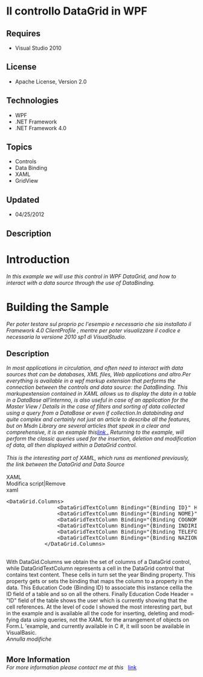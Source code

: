 # Il controllo DataGrid in WPF
## Requires
- Visual Studio 2010
## License
- Apache License, Version 2.0
## Technologies
- WPF
- .NET Framework
- .NET Framework 4.0
## Topics
- Controls
- Data Binding
- XAML
- GridView
## Updated
- 04/25/2012
## Description

<h1>Introduction</h1>
<div><em><span class="hps">In</span> <span class="hps">this example</span> <span class="hps">
we will</span> <span class="hps">use this control</span> <span class="hps">in WPF</span>
<span class="hps">DataGrid</span><span>,</span> <span class="hps">and</span> <span class="hps">
how to interact</span> <span class="hps">with a</span> <span class="hps">data</span>
<span class="hps">source</span> <span class="hps">through the use</span> <span class="hps">
of</span> <span class="hps">DataBinding</span><span>.</span></em></div>
<h1><span>Building the Sample</span></h1>
<div><em><em>Per poter testare sul proprio pc l'esempio e necessario che sia installato il Framework 4.0 ClientProfile , mentre per poter visualizzare il codice e necessaria la versione 2010 sp1 di VisualStudio.</em></em></div>
<div><span style="font-size:20px; font-weight:bold">&nbsp;</span>&nbsp;</div>
<div><span style="font-size:20px; font-weight:bold">Description</span></div>
<div><em></em>&nbsp;</div>
<div><em><span class="hps">In</span> <span class="hps">most applications</span>
<span class="hps">in circulation</span><span>, and</span> <span class="hps">often</span>
<span class="hps">need to interact</span> <span class="hps">with</span> <span class="hps">
data sources</span> <span class="hps">that can be</span> <span class="hps">databases, XML files</span><span>,</span>
<span class="hps">Web applications</span> <span class="hps">and</span> <span class="hps">
altro.Per</span> <span class="hps">everything</span> <span class="hps">is available</span>
<span class="hps">in</span> <span class="hps">a</span> <span class="hps">wpf</span>
<span class="hps">markup</span> <span class="hps">extension that</span> <span class="hps">
performs</span> <span class="hps">the connection</span> <span class="hps">between the controls</span>
<span class="hps">and</span> <span class="hps">data source</span><span>:</span>
<span class="hps">the</span> <span class="hps">DataBinding</span><span>.</span>
<span class="hps">This</span> <span class="hps">markupextension</span> <span class="hps">
contained</span> <span class="hps">in</span> <span class="hps">XAML</span> <span class="hps">
allows us to</span> <span class="hps">display the</span> <span class="hps">data in a</span>
<span class="hps">table in</span> <span class="hps">a DataBase</span> <span class="hps">
all'internno</span><span>,</span> <span class="hps">is also useful</span> <span class="hps">
in</span> <span class="hps">case of</span> <span class="hps">an application</span>
<span class="hps">for the</span> <span class="hps">Master View</span> <span class="hps">
/ Details</span> <span class="hps">in the case of</span> <span class="hps">filters and</span>
<span class="hps">sorting of data</span> <span class="hps">collected using a</span>
<span class="hps">query</span> <span class="hps">from a</span> <span class="hps">
DataBase</span> <span class="hps">or even</span> <span class="hps">if</span> <span class="hps">
collection.In</span> <span class="hps">databinding</span> <span class="hps">and quite</span>
<span class="hps">complex and</span> <span class="hps">certainly not</span> <span class="hps">
just</span> <span class="hps">an article</span> <span class="hps">to describe</span>
<span class="hps">all the features,</span> <span class="hps">but on</span> <span class="hps">
Msdn</span> <span class="hps">Library are</span> <span class="hps">several</span>
<span class="hps">articles that speak</span> <span class="hps">in a clear</span>
<span class="hps">and comprehensive</span><span>,</span> <span class="hps">it</span>
<span class="hps">is</span> <span class="hps">an example</span> <span class="hps">
this<a href="http://msdn.microsoft.com/en-us/library/ms750612.aspx"><span style="color:#0000ff"><em><span style="text-decoration:underline">link .</span></em></span></a></span>
<span class="hps">Returning</span> <span class="hps">to the example</span><span>,</span>
<span class="hps">will perform the</span> <span class="hps">classic</span> <span class="hps">
queries</span> <span class="hps">used</span> <span class="hps">for the insertion</span><span>, deletion</span>
<span class="hps">and modification</span> <span class="hps">of data</span><span>, all</span>
<span class="hps">then displayed</span> <span class="hps">within a</span> <span class="hps">
DataGrid control</span><span>.</span><br>
<br>
<span class="hps">This</span> <span class="hps">is the</span> <span class="hps">
interesting</span> <span class="hps">part of</span> <span class="hps">XAML</span><span>, which</span>
<span class="hps">runs as</span> <span class="hps">mentioned previously, the</span>
<span class="hps">link between</span> <span class="hps">the DataGrid</span> <span class="hps">
and</span> <span class="hps">Data</span> <span class="hps">Source</span></em></div>
<div>&nbsp;</div>
<div class="scriptcode">
<div class="pluginEditHolder" pluginCommand="mceScriptCode">
<div class="title"><span>XAML</span></div>
<div class="pluginLinkHolder"><span class="pluginEditHolderLink">Modifica script</span>|<span class="pluginRemoveHolderLink">Remove</span></div>
<span class="hidden">xaml</span>

<div class="preview">
<pre class="xaml"><span class="xaml__tag_start">&lt;DataGrid</span>.Columns<span class="xaml__tag_start">&gt;&nbsp;
</span>&nbsp;&nbsp;&nbsp;&nbsp;&nbsp;&nbsp;&nbsp;&nbsp;&nbsp;&nbsp;&nbsp;&nbsp;&nbsp;&nbsp;&nbsp;&nbsp;<span class="xaml__tag_start">&lt;DataGridTextColumn</span>&nbsp;<span class="xaml__attr_name">Binding</span>=<span class="xaml__attr_value">&quot;{Binding&nbsp;ID}&quot;</span>&nbsp;<span class="xaml__attr_name">Header</span>=<span class="xaml__attr_value">&quot;ID&quot;</span>&nbsp;<span class="xaml__tag_start">/&gt;</span>&nbsp;
&nbsp;&nbsp;&nbsp;&nbsp;&nbsp;&nbsp;&nbsp;&nbsp;&nbsp;&nbsp;&nbsp;&nbsp;&nbsp;&nbsp;&nbsp;&nbsp;<span class="xaml__tag_start">&lt;DataGridTextColumn</span>&nbsp;<span class="xaml__attr_name">Binding</span>=<span class="xaml__attr_value">&quot;{Binding&nbsp;NOME}&quot;</span>&nbsp;<span class="xaml__attr_name">Header</span>=<span class="xaml__attr_value">&quot;NOME&quot;</span>&nbsp;<span class="xaml__tag_start">/&gt;</span>&nbsp;
&nbsp;&nbsp;&nbsp;&nbsp;&nbsp;&nbsp;&nbsp;&nbsp;&nbsp;&nbsp;&nbsp;&nbsp;&nbsp;&nbsp;&nbsp;&nbsp;<span class="xaml__tag_start">&lt;DataGridTextColumn</span>&nbsp;<span class="xaml__attr_name">Binding</span>=<span class="xaml__attr_value">&quot;{Binding&nbsp;COGNOME}&quot;</span>&nbsp;<span class="xaml__attr_name">Header</span>=<span class="xaml__attr_value">&quot;COGNOME&quot;</span>&nbsp;<span class="xaml__tag_start">/&gt;</span>&nbsp;
&nbsp;&nbsp;&nbsp;&nbsp;&nbsp;&nbsp;&nbsp;&nbsp;&nbsp;&nbsp;&nbsp;&nbsp;&nbsp;&nbsp;&nbsp;&nbsp;<span class="xaml__tag_start">&lt;DataGridTextColumn</span>&nbsp;<span class="xaml__attr_name">Binding</span>=<span class="xaml__attr_value">&quot;{Binding&nbsp;INDIRIZZO}&quot;</span>&nbsp;<span class="xaml__attr_name">Header</span>=<span class="xaml__attr_value">&quot;INDIRIZZO&quot;</span>&nbsp;<span class="xaml__tag_start">/&gt;</span>&nbsp;
&nbsp;&nbsp;&nbsp;&nbsp;&nbsp;&nbsp;&nbsp;&nbsp;&nbsp;&nbsp;&nbsp;&nbsp;&nbsp;&nbsp;&nbsp;&nbsp;<span class="xaml__tag_start">&lt;DataGridTextColumn</span>&nbsp;<span class="xaml__attr_name">Binding</span>=<span class="xaml__attr_value">&quot;{Binding&nbsp;TELEFONO}&quot;</span>&nbsp;<span class="xaml__attr_name">Header</span>=<span class="xaml__attr_value">&quot;TELEFONO&quot;</span>&nbsp;<span class="xaml__tag_start">/&gt;</span>&nbsp;
&nbsp;&nbsp;&nbsp;&nbsp;&nbsp;&nbsp;&nbsp;&nbsp;&nbsp;&nbsp;&nbsp;&nbsp;&nbsp;&nbsp;&nbsp;&nbsp;<span class="xaml__tag_start">&lt;DataGridTextColumn</span>&nbsp;<span class="xaml__attr_name">Binding</span>=<span class="xaml__attr_value">&quot;{Binding&nbsp;NAZIONALITA}&quot;</span>&nbsp;<span class="xaml__attr_name">Header</span>=<span class="xaml__attr_value">&quot;NAZIONALITA&quot;</span>&nbsp;<span class="xaml__tag_start">/&gt;</span>&nbsp;
&nbsp;&nbsp;&nbsp;&nbsp;&nbsp;&nbsp;&nbsp;&nbsp;&nbsp;&nbsp;&nbsp;&nbsp;&lt;/DataGrid.Columns&gt;</pre>
</div>
</div>
</div>
<div><span><span id="result_box" lang="en"></span></span>&nbsp;</div>
<div><span><span lang="en"><span class="hps">With</span> <span class="hps">DataGid.Columns</span>
<span class="hps">we obtain the set</span> <span class="hps">of</span> <span class="hps">
columns</span> <span class="hps">of a</span> <span class="hps">DataGrid</span>
<span class="hps">control</span><span>,</span> <span class="hps">while</span>
<span class="hps">DataGridTextColumn</span> <span class="hps">represents a cell</span>
<span class="hps">in the</span> <span class="hps">DataGrid control that</span>
<span class="hps">contains</span> <span class="hps">text content</span><span>.</span>
<span class="hps">These</span> <span class="hps">cells</span> <span class="hps">
in turn</span> <span class="hps">set</span> <span class="hps">the</span> <span class="hps">
year</span> <span class="hps">Binding property</span><span>.</span> <span class="hps">
This</span> <span class="hps">property</span> <span class="hps">gets or</span>
<span class="hps">sets</span> <span class="hps">the binding that</span> <span class="hps">
maps the column</span> <span class="hps">to a property</span> <span class="hps">
in the data</span><span>.</span> <span class="hps">This</span> <span class="hps">
Education</span> <span class="hps">Code</span> <span class="hps x_atn">{</span><span>Binding</span>
<span class="hps">ID</span><span>} to</span> <span class="hps">associate</span>
<span class="hps">this</span> <span class="hps">instance</span> <span class="hps">
cellla</span> <span class="hps">the</span> <span class="hps">ID field</span> <span class="hps">
of a table and</span> <span class="hps">so on</span> <span class="hps">all</span>
<span class="hps">the others.</span> <span class="hps">Finally</span> <span class="hps">
Education</span> <span class="hps">Code</span> <span class="hps">Header =</span>
<span class="hps x_atn">&quot;</span><span>ID</span><span>&quot;</span> <span class="hps">
field</span> <span class="hps">of the table</span> <span class="hps">shows the user</span>
<span class="hps">which is currently</span> <span class="hps">showing</span> <span class="hps">
that</span> <span class="hps">the cell</span> <span class="hps">references</span><span>.</span>
<span class="hps">At the level</span> <span class="hps">of code</span> <span class="hps">
I showed</span> <span class="hps">the most interesting part</span><span>,</span>
<span class="hps">but in the example</span> <span class="hps">and is available all</span>
<span class="hps">the code</span> <span class="hps">for inserting</span><span>,</span>
<span class="hps">deleting and</span> <span class="hps">modifying data using</span>
<span class="hps">queries</span><span>,</span> <span class="hps">not</span> <span class="hps">
the</span> <span class="hps">XAML for</span> <span class="hps">the arrangement of</span>
<span class="hps">objects</span> <span class="hps">on</span> <span class="hps">
Form.L</span> <span class="hps x_atn">'</span><span class="hps">example, and</span>
<span class="hps">currently available in</span> <span class="hps">C</span> <span class="hps">
#</span><span>,</span> <span class="hps">it will soon be</span> <span class="hps">
available in</span> <span class="hps">VisualBasic</span><span>.</span></span> </span>
</div>
<div id="gt-res-tools">
<address id="gt-src-tools-l"><a id="gt-undo" style="">Annulla modifiche</a></address>
<div id="gt-res-tools-r">
<div class="trans-listen-button x_goog-toolbar-button" id="gt-res-listen"><span class="jfk-button-img">&nbsp;</span></div>
<div class="trans-roman-button x_goog-toolbar-button" id="gt-res-roman" style="">
<span class="jfk-button-img">&nbsp;</span></div>
<div id="gt-res-rate">
<div class="goog-inline-block x_goog-toolbar-menu-button">
<div class="goog-inline-block x_goog-toolbar-menu-button-outer-box">
<div class="goog-inline-block x_goog-toolbar-menu-button-inner-box">
<div class="goog-inline-block x_goog-toolbar-menu-button-caption"><span style="font-size:20px; font-weight:bold">More Information</span></div>
</div>
</div>
</div>
</div>
</div>
</div>
<div><em></em></div>
<div><em><span class="hps">For</span> <span class="hps">more information</span>
<span class="hps">please contact me at</span> <span class="hps">this</span>&nbsp;&nbsp;
<a href="http://community.visual-basic.it/carmelolamonica/default.aspx"><span style="color:#0000ff"><span style="font-style:normal">link</span></span></a></em></div>
